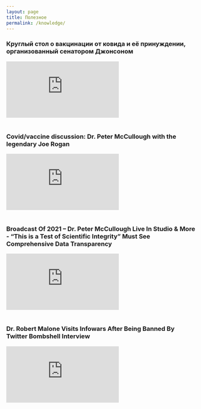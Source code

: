 ```yaml
---
layout: page
title: Полезное
permalink: /knowledge/
---
```


### Круглый стол о вакцинации от ковида и её принуждении, организованный сенатором Джонсоном

<div class="youtube-container">
   <iframe class="responsive-iframe" src="https://drive.google.com/file/d/1LD8L-lf4yC8Nt-21slYQfb9YMibB62nq/preview" frameborder="0" allowfullscreen="allowfullscreen"></iframe>
</div><br />

### Covid/vaccine discussion: Dr. Peter McCullough with the legendary Joe Rogan

<div class="youtube-container">
   <iframe class="responsive-iframe" src="https://rumble.com/embed/vo68n6/?pub=4" frameborder="0" allowfullscreen="allowfullscreen"></iframe>
</div><br />

### Broadcast Of 2021 – Dr. Peter McCullough Live In Studio & More - “This is a Test of Scientific Integrity” Must See Comprehensive Data Transparency

<div class="youtube-container">
   <iframe class="responsive-iframe" src="https://api.banned.video/embed/61cf8f20cddb3b489fafd4c2" frameborder="0" allowfullscreen="allowfullscreen"></iframe>
</div><br />

### Dr. Robert Malone Visits Infowars After Being Banned By Twitter Bombshell Interview

<div class="youtube-container">
   <iframe class="responsive-iframe" src="https://api.banned.video/embed/61cfa6acea6077490e2dbf4a" frameborder="0" allowfullscreen="allowfullscreen"></iframe>
</div>


